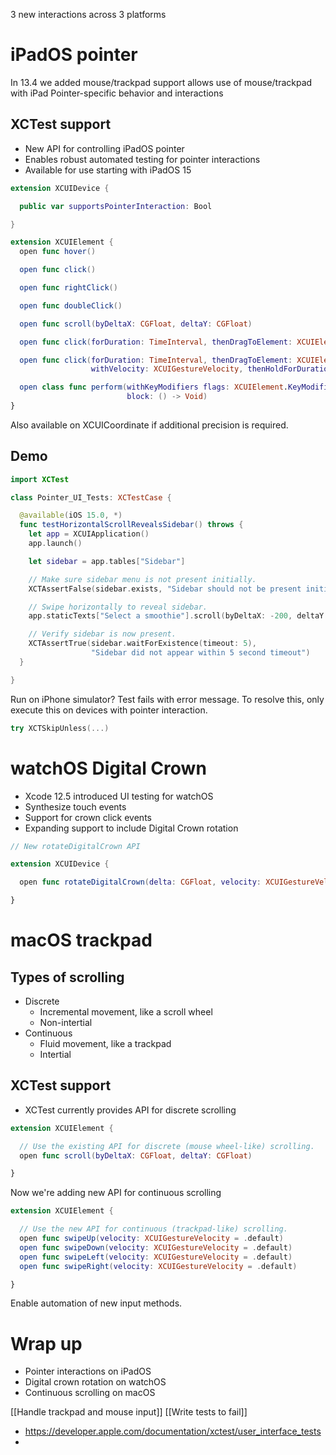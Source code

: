 3 new interactions across 3 platforms
# iPadOS pointer
In 13.4 we added mouse/trackpad support
allows use of mouse/trackpad with iPad
Pointer-specific behavior and interactions

## XCTest support
* New API for controlling iPadOS pointer
* Enables robust automated testing for pointer interactions
* Available for use starting with iPadOS 15

```swift
extension XCUIDevice {

  public var supportsPointerInteraction: Bool

}
```

```swift
extension XCUIElement {
  open func hover()

  open func click()

  open func rightClick()

  open func doubleClick()

  open func scroll(byDeltaX: CGFloat, deltaY: CGFloat)

  open func click(forDuration: TimeInterval, thenDragToElement: XCUIElement)

  open func click(forDuration: TimeInterval, thenDragToElement: XCUIElement,
                  withVelocity: XCUIGestureVelocity, thenHoldForDuration: TimeInterval)

  open class func perform(withKeyModifiers flags: XCUIElement.KeyModifiers,
                          block: () -> Void)
}
```

Also available on XCUICoordinate if additional precision is required.

## Demo
```swift
import XCTest

class Pointer_UI_Tests: XCTestCase {

  @available(iOS 15.0, *)
  func testHorizontalScrollRevealsSidebar() throws {
    let app = XCUIApplication()
    app.launch()

    let sidebar = app.tables["Sidebar"]

    // Make sure sidebar menu is not present initially.
    XCTAssertFalse(sidebar.exists, "Sidebar should not be present initially")

    // Swipe horizontally to reveal sidebar.
    app.staticTexts["Select a smoothie"].scroll(byDeltaX: -200, deltaY: 0)

    // Verify sidebar is now present.
    XCTAssertTrue(sidebar.waitForExistence(timeout: 5),
                  "Sidebar did not appear within 5 second timeout")
  }

}
```

Run on iPhone simulator?  Test fails with error message.  To resolve this, only execute this on devices with pointer interaction.

```swift
try XCTSkipUnless(...)
```


# watchOS Digital Crown
* Xcode 12.5 introduced UI testing for watchOS
* Synthesize touch events
* Support for crown click events
* Expanding support to include Digital Crown rotation

```swift
// New rotateDigitalCrown API

extension XCUIDevice {

  open func rotateDigitalCrown(delta: CGFloat, velocity: XCUIGestureVelocity = .default)

}
```

# macOS trackpad
## Types of scrolling
* Discrete
	* Incremental movement, like a scroll wheel
	* Non-intertial
* Continuous
	* Fluid movement, like a trackpad
	* Intertial

## XCTest support
* XCTest currently provides API for discrete scrolling

```swift
extension XCUIElement {

  // Use the existing API for discrete (mouse wheel-like) scrolling.
  open func scroll(byDeltaX: CGFloat, deltaY: CGFloat)

}
```

Now we're adding new API for continuous scrolling

```swift
extension XCUIElement {

  // Use the new API for continuous (trackpad-like) scrolling.
  open func swipeUp(velocity: XCUIGestureVelocity = .default)
  open func swipeDown(velocity: XCUIGestureVelocity = .default)
  open func swipeLeft(velocity: XCUIGestureVelocity = .default)
  open func swipeRight(velocity: XCUIGestureVelocity = .default)

}
```

Enable automation of new input methods.

# Wrap up
* Pointer interactions on iPadOS
* Digital crown rotation on watchOS
* Continuous scrolling on macOS

[[Handle trackpad and mouse input]]
[[Write tests to fail]]

* https://developer.apple.com/documentation/xctest/user_interface_tests
* 